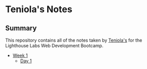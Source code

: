 # Teniola's Notes
## Summary 

This repository contains all of the notes taken by [Teniola's](https://github.com/callmeteni/README/edit/master/README.md) for the Lighthouse Labs Web Development Bootcamp.

* [Week 1](/Week_1/)
    * [Day 1](/Week_1/Day_1/)

